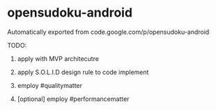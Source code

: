 # opensudoku-android
Automatically exported from code.google.com/p/opensudoku-android

TODO:

1. apply with MVP architecutre
 
2. apply S.O.L.I.D design rule to code implement

3. employ #qualitymatter
 
4. [optional] employ #performancematter
